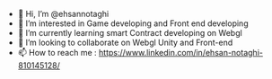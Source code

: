 - 👋 Hi, I’m @ehsannotaghi
- 👀 I’m interested in Game developing and Front end developing 
- 🌱 I’m currently learning smart Contract developing on Webgl 
- 💞️ I’m looking to collaborate on Webgl Unity and Front-end
- 📫 How to reach me : https://www.linkedin.com/in/ehsan-notaghi-810145128/

<!---
ehsannotaghi/ehsannotaghi is a ✨ special ✨ repository because its `README.md` (this file) appears on your GitHub profile.
You can click the Preview link to take a look at your changes.
--->
